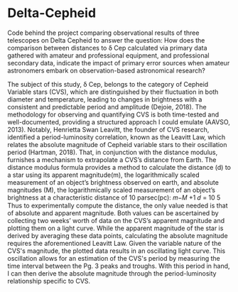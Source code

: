 # Delta-Cepheid
Code behind the project comparing observational results of three telescopes on Delta Cepheid to answer the question: How does the comparison between distances to δ Cep calculated via primary data gathered with amateur and professional equipment, and professional secondary data, indicate the impact of primary error sources when amateur astronomers embark on observation-based astronomical research?


The subject of this study, δ Cep, belongs to the category of Cepheid Variable stars (CVS), which are distinguished by their fluctuation in both diameter and temperature, leading to changes in brightness with a consistent and predictable period and amplitude (Dejoie, 2018). The methodology for observing and quantifying CVS is both time-tested and well-documented, providing a structured approach I could emulate (AAVSO, 2013). Notably, Henrietta Swan Leavitt, the founder of CVS research, identified a period-luminosity correlation, known as the Leavitt Law, which relates the absolute magnitude of Cepheid variable stars to their oscillation period (Hartman, 2018). That, in conjunction with the distance modulus, furnishes a mechanism to extrapolate a CVS’s distance from Earth.
The distance modulus formula provides a method to calculate the distance (d) to a
star using its apparent magnitude(m), the logarithmically scaled measurement of an
object’s brightness observed on earth, and absolute magnitudes (M), the logarithmically
scaled measurement of an object’s brightness at a characteristic distance of 10 parsec(pc):
𝑚−𝑀 +1 𝑑 = 10 5
Thus to experimentally compute the distance, the only value needed is that of absolute and apparent magnitude. Both values can be ascertained by collecting two weeks’ worth of data on the CVS’s apparent magnitude and plotting them on a light curve. While the apparent magnitude of the star is derived by averaging these data points, calculating the absolute magnitude requires the aforementioned Leavitt Law. Given the variable nature of the CVS's magnitude, the plotted data results in an oscillating light curve. This oscillation allows for an estimation of the CVS's period by measuring the time interval between the
 Pg. 3
peaks and troughs. With this period in hand, I can then derive the absolute magnitude through the period-luminosity relationship specific to CVS.

